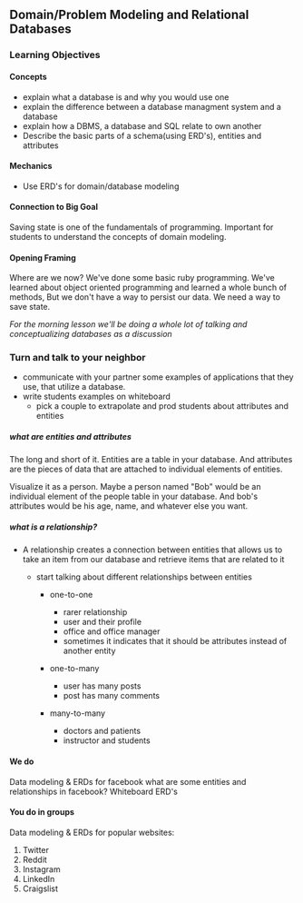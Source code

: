 ## Domain/Problem Modeling and Relational Databases

### Learning Objectives

#### Concepts
- explain what a database is and why you would use one
- explain the difference between a database managment system and a database
- explain how a DBMS, a database and SQL relate to own another
- Describe the basic parts of a schema(using ERD's), entities and attributes


#### Mechanics
- Use ERD's for domain/database modeling

#### Connection to Big Goal
Saving state is one of the fundamentals of programming. Important for students to understand the concepts of domain modeling.

#### Opening Framing
Where are we now? We've done some basic ruby programming. We've learned about object oriented programming and learned a whole bunch of methods, But we don't have a way to persist our data. We need a way to save state.


*For the morning lesson we'll be doing a whole lot of talking and conceptualizing databases as a discussion*

### Turn and talk to your neighbor
- communicate with your partner some examples of applications that they use, that utilize a database.
- write students examples on whiteboard
  - pick a couple to extrapolate and prod students about attributes and entities

##### what are entities and attributes
The long and short of it. Entities are a table in your database. And attributes are the pieces of data that are attached to individual elements of entities.

Visualize it as a person. Maybe a person named "Bob" would be an individual element of the people table in your database. And bob's attributes would be his age, name, and whatever else you want.

##### what is a relationship?
- A relationship creates a connection between entities that allows us to take an item from our database and retrieve items that are related to it

  - start talking about different relationships between entities
    - one-to-one
      - rarer relationship
      - user and their profile
      - office and office manager
      - sometimes it indicates that it should be attributes instead of another entity

    - one-to-many
      - user has many posts
      - post has many comments
    - many-to-many
      - doctors and patients
      - instructor and students

#### We do
Data modeling & ERDs for facebook
what are some entities and relationships in facebook?
Whiteboard ERD's

#### You do in groups
Data modeling & ERDs for popular websites:
1. Twitter
2. Reddit
3. Instagram
4. LinkedIn
5. Craigslist

